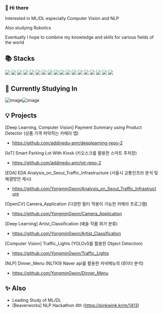 ### 👋 Hi there 

Interested in ML/DL especially Computer Vision and NLP

Also studying Robotics

Eventually I hope to combine my knowledge and skills for various fields of the world

## 📚 Stacks

<img src="https://img.shields.io/badge/Python-3776AB?style=for-the-badge&logo=Python&logoColor=white"> <img src="https://img.shields.io/badge/TensorFlow-FF6F00?style=for-the-badge&logo=TensorFlow&logoColor=white"> <img src="https://img.shields.io/badge/opencv-5C3EE8?style=for-the-badge&logo=opencv&logoColor=black">
<img src="https://img.shields.io/badge/c++-%2300599C.svg?style=for-the-badge&logo=c%2B%2B&logoColor=white"/> <img src="https://img.shields.io/badge/mysql-4479A1?style=for-the-badge&logo=mysql&logoColor=white"> <img src="https://img.shields.io/badge/Amazon AWS-232F3E?style=for-the-badge&logo=Amazon AWS&logoColor=white"> <img src="https://img.shields.io/badge/linux-FCC624?style=for-the-badge&logo=linux&logoColor=black"> <img src="https://img.shields.io/badge/Ubuntu-E95420?style=for-the-badge&logo=Ubuntu&logoColor=white"> <img src="https://img.shields.io/badge/git-F05032?style=for-the-badge&logo=git&logoColor=white"> <img src="https://img.shields.io/badge/Selenium-43B02A?style=for-the-badge&logo=Selenium&logoColor=white"> <img src="https://img.shields.io/badge/Naver API-03C75A?style=for-the-badge&logo=Naver&logoColor=white"> <img src="https://img.shields.io/badge/Google API-4285F4?style=for-the-badge&logo=Google&logoColor=white"> <img src="https://img.shields.io/badge/ROS 2-22314E?style=for-the-badge&logo=ROS&logoColor=white"> <img src="https://img.shields.io/badge/Arduino-00979D?style=for-the-badge&logo=Arduino&logoColor=white"> <img src="https://img.shields.io/badge/Raspberry Pi-A22846?style=for-the-badge&logo=Raspberry Pi&logoColor=white"> <img src="https://img.shields.io/badge/Pandas-150458?style=for-the-badge&logo=Pandas&logoColor=white"> <img src="https://img.shields.io/badge/Plotly-3F4F75?style=for-the-badge&logo=Plotly&logoColor=white"> <img src="https://img.shields.io/badge/Unreal Engine-0E1128?style=for-the-badge&logo=Unreal Engine&logoColor=white"> 
 
## 🌱 Currently Studying In

![image](https://user-images.githubusercontent.com/104895130/207593739-e478ad73-ab84-4608-8ced-d64d8e8334e4.png)![image](https://user-images.githubusercontent.com/104895130/207593830-829e53ba-aca7-4c5c-980b-224983e4171b.png)


## 💡 Projects

[Deep Learning, Computer Vision] Payment Summary using Product Detector
(상품 가격 파악하는 카메라 앱)

- <https://github.com/addinedu-amr/deeplearning-repo-2>

[IoT] Smart Parking Lot With Kiosk
(키오스크를 활용한 스마트 주차장)

- <https://github.com/addinedu-amr/iot-repo-2>

[EDA] EDA Analysis_on_Seoul_Traffic_Infrastructure 
(서울시 교통인프라 분석 및 해결방안 제시)

- <https://github.com/YongminGwon/Analysis_on_Seoul_Traffic_Infrastructure>

[OpenCV] Camera_Application 
(다양한 필터 적용이 가능한 카메라 프로그램)

- <https://github.com/YongminGwon/Camera_Application>

[Deep Learning] Artist_Classification 
(예술 작품 화가 분류)

- <https://github.com/YongminGwon/Artist_Classification>

[Computer Vision] Traffic_Lights 
(YOLOv5를 활용한 Object Detection)

- <https://github.com/YongminGwon/Traffic_Lights>

[NLP] Dinner_Menu 
(NLTK와 Naver api를 활용한 저녁메뉴의 데이터 분석)

- <https://github.com/YongminGwon/Dinner_Menu>


## ✨ Also

- Leading Study of ML/DL
- [Beaverworks] NLP Hackathon 4th (https://pinkwink.kr/m/1413)
